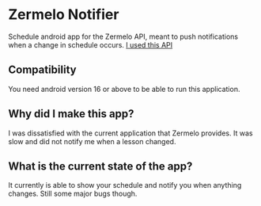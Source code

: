 # Zermelo Notifier
Schedule android app for the Zermelo API, meant to push notifications when a change in schedule occurs.
[I used this API](https://zermelo.atlassian.net/wiki/display/DEV/Introduction)

## Compatibility
You need android version 16 or above to be able to run this application.

## Why did I make this app?
I was dissatisfied with the current application that Zermelo provides. It was slow and did not notify me when a lesson changed.

## What is the current state of the app?
It currently is able to show your schedule and notify you when anything changes. Still some major bugs though.

